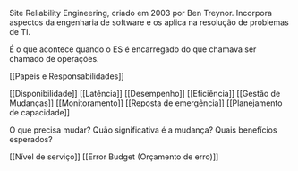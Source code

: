 Site Reliability Engineering, criado em 2003 por Ben Treynor.
Incorpora aspectos da engenharia de software e os aplica na resolução de problemas de TI.

É o que acontece quando o ES é encarregado do que chamava ser chamado de operações.

[[Papeis e Responsabilidades]] 

[[Disponibilidade]]
[[Latência]]
[[Desempenho]]
[[Eficiência]]
[[Gestão de Mudanças]]
[[Monitoramento]]
[[Reposta de emergência]]
[[Planejamento de capacidade]]

O que precisa mudar?
Quão significativa é a mudança?
Quais benefícios esperados?

[[Nível de serviço]]
[[Error Budget (Orçamento de erro)]]
